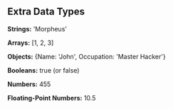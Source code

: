 ## Extra Data Types 


   **Strings:** 'Morpheus'
   
   **Arrays:** [1, 2, 3]
   
   **Objects:** {Name: 'John', Occupation: 'Master Hacker'}
   
   **Booleans:** true (or false)
   
   **Numbers:** 455
   
   **Floating-Point Numbers:** 10.5
